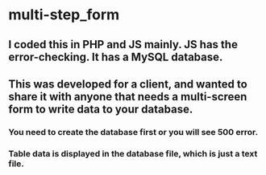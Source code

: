 # multi-step_form
## I coded this in PHP and JS mainly.  JS has the error-checking.  It has a MySQL database.
## This was developed for a client, and wanted to share it with anyone that needs a multi-screen form to write data to your database.
### You need to create the database first or you will see 500 error.
### Table data is displayed in the database file, which is just a text file.
